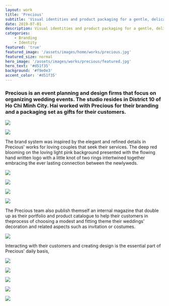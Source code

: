 ```yaml
---
layout: work
title: 'Precious'
subtitle: 'Visual identities and product packaging for a gentle, delicate and refined event planning and design firms.'
date: 2019-07-01
description: Visual identities and product packaging for a gentle, delicate and refined event planning and design firms.
categories:
    - Branding
    - Identity
featured: 'true'
featured_image: '/assets/images/home/works/precious.jpg'
featured_size: normal
hero_image: '/assets/images/works/precious/featured.jpg'
hero_text: '#d51f35'
background: '#f9e0e3'
accent_color: '#d51f35'
---
```


### Precious is an event planning and design firms that focus on organizing wedding events. The studio resides in District 10 of Ho Chi Minh City. Hai worked with Precious for their branding and a packaging set as gifts for their customers.

![](/assets/images/works/precious/01.jpg)

![](/assets/images/works/precious/02.jpg)

The brand system was inspired by the elegant and refined details in Precious' works for loving couples that seek their services. The deep red blooming on the loving light pink background presented with the flowing hand written logo with a little knot of two rings intertwined together embracing the ever lasting connection between the newlyweds.

![](/assets/images/works/precious/03.jpg)

![](/assets/images/works/precious/04.jpg)

![](/assets/images/works/precious/05.jpg)

![](/assets/images/works/precious/06.jpg)

The Precious team also publish themself an internal magazine that double up as their portfolio and product catalogue to help their customers in theprocess of choosing a modest and fitting theme their weddings' decoration and related aspects such as invitation or costumes.

![](/assets/images/works/precious/07.jpg)

Interacting with their customers and creating design is the essential part of Precious' daily basis,

![](/assets/images/works/precious/08.jpg)

![](/assets/images/works/precious/09.jpg)

![](/assets/images/works/precious/10.jpg)

![](/assets/images/works/precious/11.jpg)

![](/assets/images/works/precious/12.jpg)
